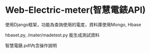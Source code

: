 # Web-Electric-meter(智慧電錶API)

使用Django框架，功能為查詢使用的電度，資料庫使用Mongo, Hbase

hbaset.py, /mater/madetest.py 能生成測試資料

智慧電錶.pdf內含操作說明
